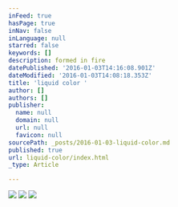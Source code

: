 ```yaml
---
inFeed: true
hasPage: true
inNav: false
inLanguage: null
starred: false
keywords: []
description: formed in fire
datePublished: '2016-01-03T14:16:08.901Z'
dateModified: '2016-01-03T14:08:18.353Z'
title: 'liquid color '
author: []
authors: []
publisher:
  name: null
  domain: null
  url: null
  favicon: null
sourcePath: _posts/2016-01-03-liquid-color.md
published: true
url: liquid-color/index.html
_type: Article

---
```

![](https://the-grid-user-content.s3-us-west-2.amazonaws.com/2b29cfeb-f478-4027-811a-8e36311fa0cd.JPG)
![](https://the-grid-user-content.s3-us-west-2.amazonaws.com/4d42ef3d-4afa-4f1c-bf86-dcbdcb25d1bd.JPG)
![](https://the-grid-user-content.s3-us-west-2.amazonaws.com/b2a1f048-874d-4b85-a688-68dee7065230.jpg)